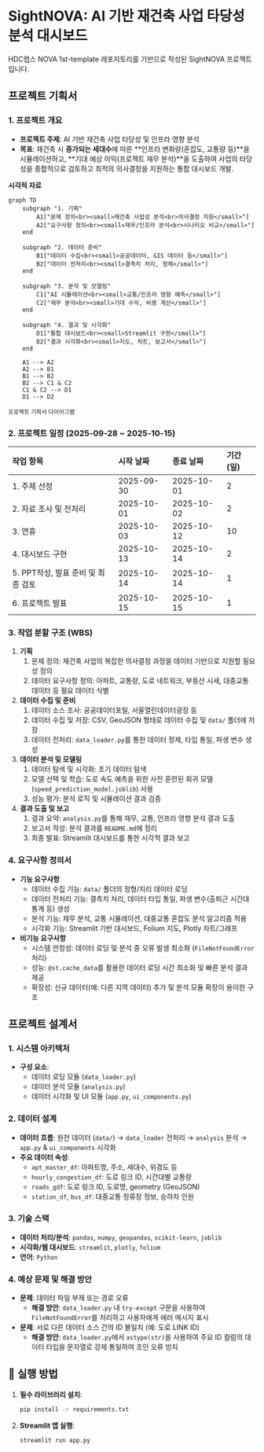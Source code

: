 # SightNOVA: AI 기반 재건축 사업 타당성 분석 대시보드

HDC랩스 NOVA 1st-template 레포지토리를 기반으로 작성된 SightNOVA 프로젝트입니다.

## 프로젝트 기획서

### 1. 프로젝트 개요

- **프로젝트 주제**: AI 기반 재건축 사업 타당성 및 인프라 영향 분석
- **목표**: 재건축 시 **증가되는 세대수**에 따른 **인프라 변화량(혼잡도, 교통량 등)**을 시뮬레이션하고, **기대 예상 이익(프로젝트 재무 분석)**을 도출하여 사업의 타당성을 종합적으로 검토하고 최적의 의사결정을 지원하는 통합 대시보드 개발.

**시각적 자료**
```mermaid
graph TD
    subgraph "1. 기획"
        A1["문제 정의<br><small>재건축 사업성 분석<br>의사결정 지원</small>"]
        A2["요구사항 정의<br><small>재무/인프라 분석<br>시나리오 비교</small>"]
    end

    subgraph "2. 데이터 준비"
        B1["데이터 수집<br><small>공공데이터, GIS 데이터 등</small>"]
        B2["데이터 전처리<br><small>결측치 처리, 정제</small>"]
    end

    subgraph "3. 분석 및 모델링"
        C1["AI 시뮬레이션<br><small>교통/인프라 영향 예측</small>"]
        C2["재무 분석<br><small>기대 수익, 비용 계산</small>"]
    end

    subgraph "4. 결과 및 시각화"
        D1["통합 대시보드<br><small>Streamlit 구현</small>"]
        D2["결과 시각화<br><small>지도, 차트, 보고서</small>"]
    end

    A1 --> A2
    A2 --> B1
    B1 --> B2
    B2 --> C1 & C2
    C1 & C2 --> D1
    D1 --> D2
```
<small>프로젝트 기획서 다이어그램</small>

### 2. 프로젝트 일정 (2025-09-28 ~ 2025-10-15)

| 작업 항목 | 시작 날짜 | 종료 날짜 | 기간(일) |
| :--- | :--- | :--- | :--- |
| 1. 주제 선정 | 2025-09-30 | 2025-10-01 | 2 |
| 2. 자료 조사 및 전처리 | 2025-10-01 | 2025-10-02 | 2 |
| 3. 연휴 | 2025-10-03 | 2025-10-12 | 10 |
| 4. 대시보드 구현 | 2025-10-13 | 2025-10-14 | 2 |
| 5. PPT작성, 발표 준비 및 최종 검토 | 2025-10-14 | 2025-10-14 | 1 |
| 6. 프로젝트 발표 | 2025-10-15 | 2025-10-15 | 1 |

### 3. 작업 분할 구조 (WBS)

1.  **기획**
    1.  문제 정의: 재건축 사업의 복잡한 의사결정 과정을 데이터 기반으로 지원할 필요성 정의
    2.  데이터 요구사항 정의: 아파트, 교통량, 도로 네트워크, 부동산 시세, 대중교통 데이터 등 필요 데이터 식별
2.  **데이터 수집 및 준비**
    1.  데이터 소스 조사: 공공데이터포털, 서울열린데이터광장 등
    2.  데이터 수집 및 저장: CSV, GeoJSON 형태로 데이터 수집 및 `data/` 폴더에 저장
    3.  데이터 전처리: `data_loader.py`를 통한 데이터 정제, 타입 통일, 파생 변수 생성
3.  **데이터 분석 및 모델링**
    1.  데이터 탐색 및 시각화: 초기 데이터 탐색
    2.  모델 선택 및 학습: 도로 속도 예측을 위한 사전 훈련된 회귀 모델(`speed_prediction_model.joblib`) 사용
    3.  성능 평가: 분석 로직 및 시뮬레이션 결과 검증
4.  **결과 도출 및 보고**
    1.  결과 요약: `analysis.py`를 통해 재무, 교통, 인프라 영향 분석 결과 도출
    2.  보고서 작성: 분석 결과를 `README.md`에 정리
    3.  최종 발표: Streamlit 대시보드를 통한 시각적 결과 보고

### 4. 요구사항 정의서

-   **기능 요구사항**
    -   데이터 수집 기능: `data/` 폴더의 정형/지리 데이터 로딩
    -   데이터 전처리 기능: 결측치 처리, 데이터 타입 통일, 파생 변수(출퇴근 시간대 통계 등) 생성
    -   분석 기능: 재무 분석, 교통 시뮬레이션, 대중교통 혼잡도 분석 알고리즘 적용
    -   시각화 기능: Streamlit 기반 대시보드, Folium 지도, Plotly 차트/그래프
-   **비기능 요구사항**
    -   시스템 안정성: 데이터 로딩 및 분석 중 오류 발생 최소화 (`FileNotFoundError` 처리)
    -   성능: `@st.cache_data`를 활용한 데이터 로딩 시간 최소화 및 빠른 분석 결과 제공
    -   확장성: 신규 데이터(예: 다른 지역 데이터) 추가 및 분석 모듈 확장이 용이한 구조

## 프로젝트 설계서

### 1. 시스템 아키텍처

-   **구성 요소**:
    -   데이터 로딩 모듈 (`data_loader.py`)
    -   데이터 분석 모듈 (`analysis.py`)
    -   데이터 시각화 및 UI 모듈 (`app.py`, `ui_components.py`)

### 2. 데이터 설계

-   **데이터 흐름**: 원천 데이터 (`data/`) → `data_loader` 전처리 → `analysis` 분석 → `app.py` & `ui_components` 시각화
-   **주요 데이터 속성**:
    -   `apt_master_df`: 아파트명, 주소, 세대수, 위경도 등
    -   `hourly_congestion_df`: 도로 링크 ID, 시간대별 교통량
    -   `roads_gdf`: 도로 링크 ID, 도로명, geometry (GeoJSON)
    -   `station_df`, `bus_df`: 대중교통 정류장 정보, 승하차 인원

### 3. 기술 스택

-   **데이터 처리/분석**: `pandas`, `numpy`, `geopandas`, `scikit-learn`, `joblib`
-   **시각화/웹 대시보드**: `streamlit`, `plotly`, `folium`
-   **언어**: `Python`

### 4. 예상 문제 및 해결 방안

-   **문제**: 데이터 파일 부재 또는 경로 오류
    -   **해결 방안**: `data_loader.py` 내 `try-except` 구문을 사용하여 `FileNotFoundError`를 처리하고 사용자에게 에러 메시지 표시
-   **문제**: 서로 다른 데이터 소스 간의 ID 불일치 (예: 도로 LINK ID)
    -   **해결 방안**: `data_loader.py`에서 `astype(str)`을 사용하여 주요 ID 컬럼의 데이터 타입을 문자열로 강제 통일하여 조인 오류 방지

## 🚀 실행 방법

1.  **필수 라이브러리 설치**:

    ```bash
    pip install -r requirements.txt
    ```

2.  **Streamlit 앱 실행**:

    ```bash
    streamlit run app.py
    ```
